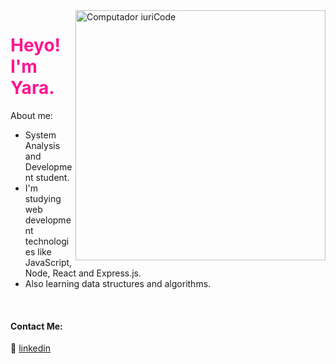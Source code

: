 <img src="https://raw.githubusercontent.com/MicaelliMedeiros/micaellimedeiros/master/image/computer-illustration.png" min-width="400px" max-width="400px" width="400px" align="right" alt="Computador iuriCode">

<h1 style="color:#FF1493"> Heyo! I'm Yara.</h1>

<p align="left">
About me:

-  System Analysis and Development student.
-  I'm studying web development technologies like JavaScript, Node, React and Express.js.
-  Also learning data structures and algorithms.
</p>



[linkedin]: https://www.linkedin.com/in/yaralviana/
<br>

#### Contact Me:

👔 [linkedin][linkedin]

